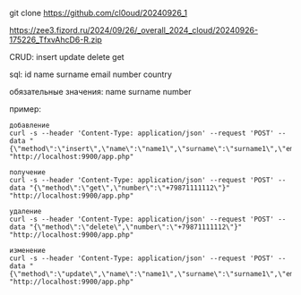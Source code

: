 git clone https://github.com/cl0oud/20240926_1

https://zee3.fizord.ru/2024/09/26/_overall_2024_cloud/20240926-175226_TfxvAhcD6-R.zip

CRUD: insert update delete get


sql: id name surname email number country


обязательные значения:
	name surname number


пример:

	добавление
	curl -s --header 'Content-Type: application/json' --request 'POST' --data "{\"method\":\"insert\",\"name\":\"name1\",\"surname\":\"surname1\",\"email\":\"email1\",\"number\":\"+79871111112\",\"country\":\"ru\"}" "http://localhost:9900/app.php"

	получение
	curl -s --header 'Content-Type: application/json' --request 'POST' --data "{\"method\":\"get\",\"number\":\"+79871111112\"}" "http://localhost:9900/app.php"

	удаление
	curl -s --header 'Content-Type: application/json' --request 'POST' --data "{\"method\":\"delete\",\"number\":\"+79871111112\"}" "http://localhost:9900/app.php"

	изменение
	curl -s --header 'Content-Type: application/json' --request 'POST' --data "{\"method\":\"update\",\"name\":\"name1\",\"surname\":\"surname1\",\"email\":\"test@mail.ru\",\"number\":\"+79871111112\"}" "http://localhost:9900/app.php"
	

